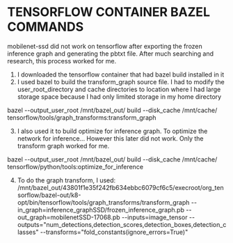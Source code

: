 # TENSORFLOW CONTAINER BAZEL COMMANDS
mobilenet-ssd did not work on tensorflow after exporting the frozen inference graph and generating the pbtxt file.
After much searching and research, this process worked for me.

1. I downloaded the tensorflow container that had bazel build installed in it
2. I used bazel to build the transform_graph source file. I had to modify the user_root_directory and cache directories to location where I had large storage space because I had only limited storage in my home directory

bazel --output_user_root /mnt/bazel_out/ build --disk_cache /mnt/cache/ tensorflow/tools/graph_transforms:transform_graph


3. I also used it to  build optimize for inference graph. To optimize the network for inference... However this later did not work. Only the transform graph worked for me.

bazel --output_user_root /mnt/bazel_out/ build --disk_cache /mnt/cache/ tensorflow/python/tools:optimize_for_inference

4. To do the graph transform, I used: 
/mnt/bazel_out/43801f1e35f242fb634ebbc6079cf6c5/execroot/org_tensorflow/bazel-out/k8-opt/bin/tensorflow/tools/graph_transforms/transform_graph --in_graph=inference_graphSSD/frozen_inference_graph.pb --out_graph=mobilenetSSD-17068.pb --inputs=image_tensor --outputs="num_detections,detection_scores,detection_boxes,detection_classes" --transforms="fold_constants(ignore_errors=True)"
